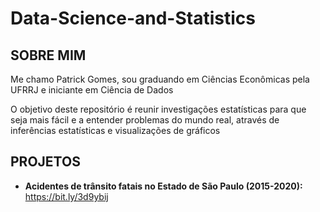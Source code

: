 # Data-Science-and-Statistics


## SOBRE MIM
  Me chamo Patrick Gomes, sou graduando em Ciências Econômicas pela UFRRJ e iniciante em Ciência de Dados



  O objetivo deste repositório é reunir investigações estatísticas para que seja mais fácil e a entender problemas do mundo real, através de inferências estatísticas e visualizações de gráficos


## PROJETOS

* **Acidentes de trânsito fatais no Estado de São Paulo (2015-2020):** https://bit.ly/3d9ybij
